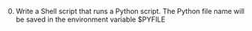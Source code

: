 0) Write a Shell script that runs a Python script.
The Python file name will be saved in the environment variable $PYFILE
